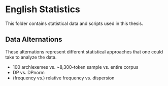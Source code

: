 # English Statistics

This folder contains statistical data and scripts used in this thesis.

## Data Alternations

These alternations represent different statistical approaches that one could take to analyze the data.

* 100 archlexemes vs. ~8,300-token sample vs. entire corpus
* DP vs. DPnorm
* (frequency vs.) relative frequency vs. dispersion
